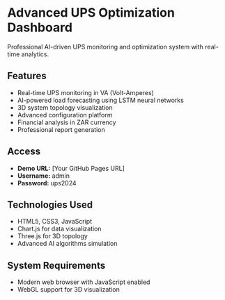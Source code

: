 # Advanced UPS Optimization Dashboard

Professional AI-driven UPS monitoring and optimization system with real-time analytics.

## Features
- Real-time UPS monitoring in VA (Volt-Amperes)
- AI-powered load forecasting using LSTM neural networks
- 3D system topology visualization
- Advanced configuration platform
- Financial analysis in ZAR currency
- Professional report generation

## Access
- **Demo URL:** [Your GitHub Pages URL]
- **Username:** admin
- **Password:** ups2024

## Technologies Used
- HTML5, CSS3, JavaScript
- Chart.js for data visualization
- Three.js for 3D topology
- Advanced AI algorithms simulation

## System Requirements
- Modern web browser with JavaScript enabled
- WebGL support for 3D visualization
